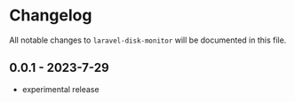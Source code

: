 # Changelog

All notable changes to `laravel-disk-monitor` will be documented in this file.

## 0.0.1 - 2023-7-29 

- experimental release
